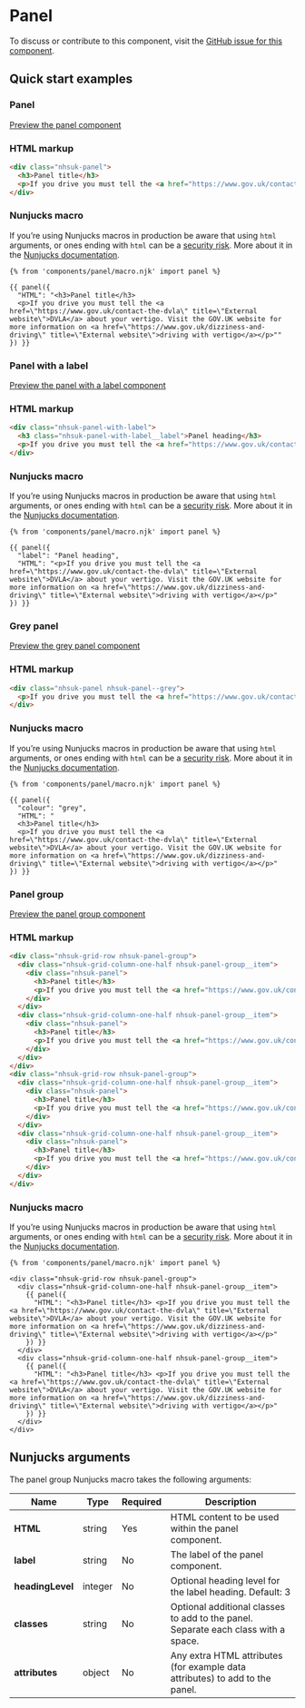 # Panel

To discuss or contribute to this component, visit the [GitHub issue for this component](https://github.com/nhsuk/nhsuk-frontend/issues/175).

## Quick start examples

### Panel

[Preview the panel component](https://nhsuk.github.io/nhsuk-frontend/components/panel/index.html)

### HTML markup

```html
<div class="nhsuk-panel">
  <h3>Panel title</h3>
  <p>If you drive you must tell the <a href="https://www.gov.uk/contact-the-dvla" title="External website">DVLA</a> about your vertigo. Visit the GOV.UK website for more information on <a href="https://www.gov.uk/dizziness-and-driving" title="External website">driving with vertigo</a></p>
</div>
```

### Nunjucks macro

If you’re using Nunjucks macros in production be aware that using `html` arguments, or ones ending with `html` can be a [security risk](https://en.wikipedia.org/wiki/Cross-site_scripting). More about it in the [Nunjucks documentation](https://mozilla.github.io/nunjucks/api.html#user-defined-templates-warning).

```
{% from 'components/panel/macro.njk' import panel %}

{{ panel({
  "HTML": "<h3>Panel title</h3>
  <p>If you drive you must tell the <a href=\"https://www.gov.uk/contact-the-dvla\" title=\"External website\">DVLA</a> about your vertigo. Visit the GOV.UK website for more information on <a href=\"https://www.gov.uk/dizziness-and-driving\" title=\"External website\">driving with vertigo</a></p>""
}) }}
```

### Panel with a label

[Preview the panel with a label component](https://nhsuk.github.io/nhsuk-frontend/components/panel/panel-with-label.html)

### HTML markup

```html
<div class="nhsuk-panel-with-label">
  <h3 class="nhsuk-panel-with-label__label">Panel heading</h3>
  <p>If you drive you must tell the <a href="https://www.gov.uk/contact-the-dvla" title="External website">DVLA</a> about your vertigo. Visit the GOV.UK website for more information on <a href="https://www.gov.uk/dizziness-and-driving" title="External website">driving with vertigo</a></p>
</div>
```

### Nunjucks macro

If you’re using Nunjucks macros in production be aware that using `html` arguments, or ones ending with `html` can be a [security risk](https://en.wikipedia.org/wiki/Cross-site_scripting). More about it in the [Nunjucks documentation](https://mozilla.github.io/nunjucks/api.html#user-defined-templates-warning).

```
{% from 'components/panel/macro.njk' import panel %}

{{ panel({
  "label": "Panel heading",
  "HTML": "<p>If you drive you must tell the <a href=\"https://www.gov.uk/contact-the-dvla\" title=\"External website\">DVLA</a> about your vertigo. Visit the GOV.UK website for more information on <a href=\"https://www.gov.uk/dizziness-and-driving\" title=\"External website\">driving with vertigo</a></p>"
}) }}
```

### Grey panel

[Preview the grey panel component](https://nhsuk.github.io/nhsuk-frontend/components/panel/panel-grey.html)

### HTML markup

```html
<div class="nhsuk-panel nhsuk-panel--grey">
  <p>If you drive you must tell the <a href="https://www.gov.uk/contact-the-dvla" title="External website">DVLA</a> about your vertigo. Visit the GOV.UK website for more information on <a href="https://www.gov.uk/dizziness-and-driving" title="External website">driving with vertigo</a></p>
</div>
```

### Nunjucks macro

If you’re using Nunjucks macros in production be aware that using `html` arguments, or ones ending with `html` can be a [security risk](https://en.wikipedia.org/wiki/Cross-site_scripting). More about it in the [Nunjucks documentation](https://mozilla.github.io/nunjucks/api.html#user-defined-templates-warning).

```
{% from 'components/panel/macro.njk' import panel %}

{{ panel({
  "colour": "grey",
  "HTML": "
  <h3>Panel title</h3>
  <p>If you drive you must tell the <a href=\"https://www.gov.uk/contact-the-dvla\" title=\"External website\">DVLA</a> about your vertigo. Visit the GOV.UK website for more information on <a href=\"https://www.gov.uk/dizziness-and-driving\" title=\"External website\">driving with vertigo</a></p>"
}) }}
```

### Panel group

[Preview the panel group component](https://nhsuk.github.io/nhsuk-frontend/components/panel/panel-group.html)

### HTML markup

```html
<div class="nhsuk-grid-row nhsuk-panel-group">
  <div class="nhsuk-grid-column-one-half nhsuk-panel-group__item">
    <div class="nhsuk-panel">
      <h3>Panel title</h3>
      <p>If you drive you must tell the <a href="https://www.gov.uk/contact-the-dvla" title="External website">DVLA</a> about your vertigo. Visit the GOV.UK website for more information on <a href="https://www.gov.uk/dizziness-and-driving" title="External website">driving with vertigo</a></p>
    </div>
  </div>
  <div class="nhsuk-grid-column-one-half nhsuk-panel-group__item">
    <div class="nhsuk-panel">
      <h3>Panel title</h3>
      <p>If you drive you must tell the <a href="https://www.gov.uk/contact-the-dvla" title="External website">DVLA</a> about your vertigo. Visit the GOV.UK website for more information on <a href="https://www.gov.uk/dizziness-and-driving" title="External website">driving with vertigo</a></p>
    </div>
  </div>
</div>
<div class="nhsuk-grid-row nhsuk-panel-group">
  <div class="nhsuk-grid-column-one-half nhsuk-panel-group__item">
    <div class="nhsuk-panel">
      <h3>Panel title</h3>
      <p>If you drive you must tell the <a href="https://www.gov.uk/contact-the-dvla" title="External website">DVLA</a> about your vertigo. Visit the GOV.UK website for more information on <a href="https://www.gov.uk/dizziness-and-driving" title="External website">driving with vertigo</a></p>
    </div>
  </div>
  <div class="nhsuk-grid-column-one-half nhsuk-panel-group__item">
    <div class="nhsuk-panel">
      <h3>Panel title</h3>
      <p>If you drive you must tell the <a href="https://www.gov.uk/contact-the-dvla" title="External website">DVLA</a> about your vertigo. Visit the GOV.UK website for more information on <a href="https://www.gov.uk/dizziness-and-driving" title="External website">driving with vertigo</a></p>
    </div>
  </div>
</div>
```

### Nunjucks macro

If you’re using Nunjucks macros in production be aware that using `html` arguments, or ones ending with `html` can be a [security risk](https://en.wikipedia.org/wiki/Cross-site_scripting). More about it in the [Nunjucks documentation](https://mozilla.github.io/nunjucks/api.html#user-defined-templates-warning).

```
{% from 'components/panel/macro.njk' import panel %}

<div class="nhsuk-grid-row nhsuk-panel-group">
  <div class="nhsuk-grid-column-one-half nhsuk-panel-group__item">
    {{ panel({
      "HTML": "<h3>Panel title</h3> <p>If you drive you must tell the <a href=\"https://www.gov.uk/contact-the-dvla\" title=\"External website\">DVLA</a> about your vertigo. Visit the GOV.UK website for more information on <a href=\"https://www.gov.uk/dizziness-and-driving\" title=\"External website\">driving with vertigo</a></p>"
    }) }}
  </div>
  <div class="nhsuk-grid-column-one-half nhsuk-panel-group__item">
    {{ panel({
      "HTML": "<h3>Panel title</h3> <p>If you drive you must tell the <a href=\"https://www.gov.uk/contact-the-dvla\" title=\"External website\">DVLA</a> about your vertigo. Visit the GOV.UK website for more information on <a href=\"https://www.gov.uk/dizziness-and-driving\" title=\"External website\">driving with vertigo</a></p>"
    }) }}
  </div>
</div>
```

## Nunjucks arguments

The panel group Nunjucks macro takes the following arguments:

| Name                | Type     | Required  | Description  |
| --------------------|----------|-----------|--------------|
| **HTML**            | string   | Yes       | HTML content to be used within the panel component. |
| **label**           | string   | No        | The label of the panel component. |
| **headingLevel**    | integer  | No        | Optional heading level for the label  heading. Default: 3 |
| **classes**         | string   | No        | Optional additional classes to add to the panel. Separate each class with a space. |
| **attributes**      | object   | No        | Any extra HTML attributes (for example data attributes) to add to the panel. |
